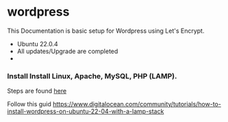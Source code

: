 # wordpress

This Documentation is basic setup for Wordpress using Let's Encrypt. 

* Ubuntu 22.0.4
* All updates/Upgrade are completed
* 

### Install Install Linux, Apache, MySQL, PHP (LAMP).

Steps are found [here](https://github.com/HungryHowies/wordpress/blob/b93e3dcff49dbe93bf39dc9dfaa9a1ff5b7f990b/lamp_setup.md)




Follow this guid
https://www.digitalocean.com/community/tutorials/how-to-install-wordpress-on-ubuntu-22-04-with-a-lamp-stack 

